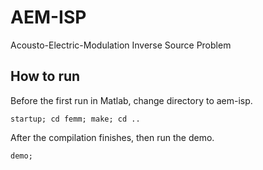 # AEM-ISP
Acousto-Electric-Modulation Inverse Source Problem

## How to run
Before the first run in Matlab, change directory to aem-isp.
```
startup; cd femm; make; cd ..
```
After the compilation finishes, then run the demo.
```
demo;
```